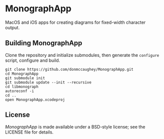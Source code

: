 MonographApp
============

MacOS and iOS apps for creating diagrams for fixed-width character output.


Building MonographApp
---------------------
Clone the repository and initialize submodules, then generate the
`configure` script, configure and build.

    git clone https://github.com/donmccaughey/MonographApp.git
    cd MonographApp
    git submodule init
    git submodule update --init --recursive
    cd libmonograph
    autoreconf -i
    cd ..
    open MonographApp.xcodeproj


License
-------
_MonographApp_ is made available under a BSD-style license; see the LICENSE
file for details.
